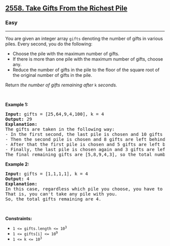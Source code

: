 <h2><a href="https://leetcode.com/problems/take-gifts-from-the-richest-pile/?envType=daily-question&envId=2025-03-23">2558. Take Gifts From the Richest Pile</a></h2><h3>Easy</h3><hr><p>You are given an integer array <code>gifts</code> denoting the number of gifts in various piles. Every second, you do the following:</p>

<ul>
	<li>Choose the pile with the maximum number of gifts.</li>
	<li>If there is more than one pile with the maximum number of gifts, choose any.</li>
	<li>Reduce the number of gifts in the pile to the floor of the square root of the original number of gifts in the pile.</li>
</ul>

<p>Return <em>the number of gifts remaining after </em><code>k</code><em> seconds.</em></p>

<p>&nbsp;</p>
<p><strong class="example">Example 1:</strong></p>

<pre>
<strong>Input:</strong> gifts = [25,64,9,4,100], k = 4
<strong>Output:</strong> 29
<strong>Explanation:</strong> 
The gifts are taken in the following way:
- In the first second, the last pile is chosen and 10 gifts are left behind.
- Then the second pile is chosen and 8 gifts are left behind.
- After that the first pile is chosen and 5 gifts are left behind.
- Finally, the last pile is chosen again and 3 gifts are left behind.
The final remaining gifts are [5,8,9,4,3], so the total number of gifts remaining is 29.
</pre>

<p><strong class="example">Example 2:</strong></p>

<pre>
<strong>Input:</strong> gifts = [1,1,1,1], k = 4
<strong>Output:</strong> 4
<strong>Explanation:</strong> 
In this case, regardless which pile you choose, you have to leave behind 1 gift in each pile. 
That is, you can&#39;t take any pile with you. 
So, the total gifts remaining are 4.
</pre>

<p>&nbsp;</p>
<p><strong>Constraints:</strong></p>

<ul>
	<li><code>1 &lt;= gifts.length &lt;= 10<sup>3</sup></code></li>
	<li><code>1 &lt;= gifts[i] &lt;= 10<sup>9</sup></code></li>
	<li><code>1 &lt;= k &lt;= 10<sup>3</sup></code></li>
</ul>
